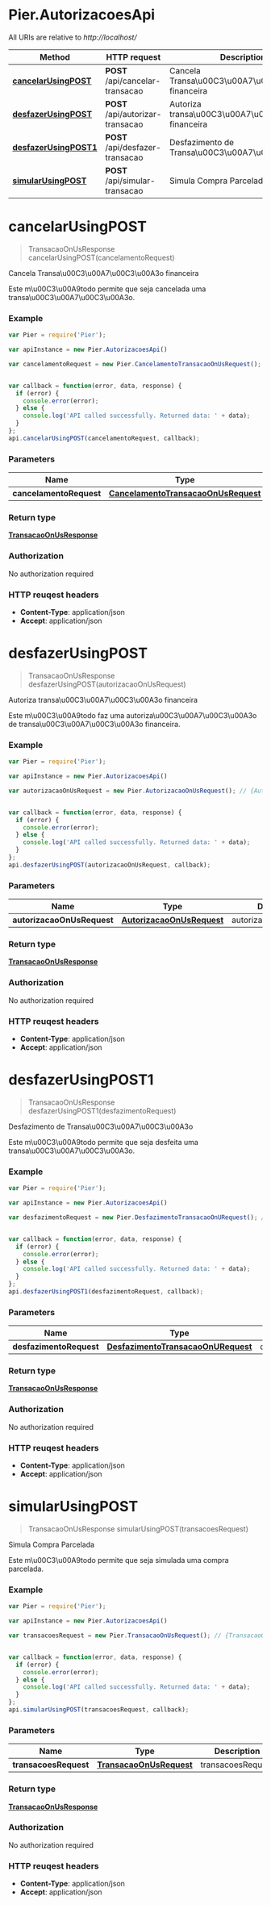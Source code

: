 # Pier.AutorizacoesApi

All URIs are relative to *http://localhost/*

Method | HTTP request | Description
------------- | ------------- | -------------
[**cancelarUsingPOST**](AutorizacoesApi.md#cancelarUsingPOST) | **POST** /api/cancelar-transacao | Cancela Transa\u00C3\u00A7\u00C3\u00A3o financeira
[**desfazerUsingPOST**](AutorizacoesApi.md#desfazerUsingPOST) | **POST** /api/autorizar-transacao | Autoriza transa\u00C3\u00A7\u00C3\u00A3o financeira
[**desfazerUsingPOST1**](AutorizacoesApi.md#desfazerUsingPOST1) | **POST** /api/desfazer-transacao | Desfazimento de Transa\u00C3\u00A7\u00C3\u00A3o
[**simularUsingPOST**](AutorizacoesApi.md#simularUsingPOST) | **POST** /api/simular-transacao | Simula Compra Parcelada


<a name="cancelarUsingPOST"></a>
# **cancelarUsingPOST**
> TransacaoOnUsResponse cancelarUsingPOST(cancelamentoRequest)

Cancela Transa\u00C3\u00A7\u00C3\u00A3o financeira

Este m\u00C3\u00A9todo permite que seja cancelada uma transa\u00C3\u00A7\u00C3\u00A3o.

### Example
```javascript
var Pier = require('Pier');

var apiInstance = new Pier.AutorizacoesApi()

var cancelamentoRequest = new Pier.CancelamentoTransacaoOnUsRequest(); // {CancelamentoTransacaoOnUsRequest} cancelamentoRequest


var callback = function(error, data, response) {
  if (error) {
    console.error(error);
  } else {
    console.log('API called successfully. Returned data: ' + data);
  }
};
api.cancelarUsingPOST(cancelamentoRequest, callback);
```

### Parameters

Name | Type | Description  | Notes
------------- | ------------- | ------------- | -------------
 **cancelamentoRequest** | [**CancelamentoTransacaoOnUsRequest**](CancelamentoTransacaoOnUsRequest.md)| cancelamentoRequest | 

### Return type

[**TransacaoOnUsResponse**](TransacaoOnUsResponse.md)

### Authorization

No authorization required

### HTTP reuqest headers

 - **Content-Type**: application/json
 - **Accept**: application/json

<a name="desfazerUsingPOST"></a>
# **desfazerUsingPOST**
> TransacaoOnUsResponse desfazerUsingPOST(autorizacaoOnUsRequest)

Autoriza transa\u00C3\u00A7\u00C3\u00A3o financeira

Este m\u00C3\u00A9todo faz uma autoriza\u00C3\u00A7\u00C3\u00A3o de transa\u00C3\u00A7\u00C3\u00A3o financeira.

### Example
```javascript
var Pier = require('Pier');

var apiInstance = new Pier.AutorizacoesApi()

var autorizacaoOnUsRequest = new Pier.AutorizacaoOnUsRequest(); // {AutorizacaoOnUsRequest} autorizacaoOnUsRequest


var callback = function(error, data, response) {
  if (error) {
    console.error(error);
  } else {
    console.log('API called successfully. Returned data: ' + data);
  }
};
api.desfazerUsingPOST(autorizacaoOnUsRequest, callback);
```

### Parameters

Name | Type | Description  | Notes
------------- | ------------- | ------------- | -------------
 **autorizacaoOnUsRequest** | [**AutorizacaoOnUsRequest**](AutorizacaoOnUsRequest.md)| autorizacaoOnUsRequest | 

### Return type

[**TransacaoOnUsResponse**](TransacaoOnUsResponse.md)

### Authorization

No authorization required

### HTTP reuqest headers

 - **Content-Type**: application/json
 - **Accept**: application/json

<a name="desfazerUsingPOST1"></a>
# **desfazerUsingPOST1**
> TransacaoOnUsResponse desfazerUsingPOST1(desfazimentoRequest)

Desfazimento de Transa\u00C3\u00A7\u00C3\u00A3o

Este m\u00C3\u00A9todo permite que seja desfeita uma transa\u00C3\u00A7\u00C3\u00A3o.

### Example
```javascript
var Pier = require('Pier');

var apiInstance = new Pier.AutorizacoesApi()

var desfazimentoRequest = new Pier.DesfazimentoTransacaoOnURequest(); // {DesfazimentoTransacaoOnURequest} desfazimentoRequest


var callback = function(error, data, response) {
  if (error) {
    console.error(error);
  } else {
    console.log('API called successfully. Returned data: ' + data);
  }
};
api.desfazerUsingPOST1(desfazimentoRequest, callback);
```

### Parameters

Name | Type | Description  | Notes
------------- | ------------- | ------------- | -------------
 **desfazimentoRequest** | [**DesfazimentoTransacaoOnURequest**](DesfazimentoTransacaoOnURequest.md)| desfazimentoRequest | 

### Return type

[**TransacaoOnUsResponse**](TransacaoOnUsResponse.md)

### Authorization

No authorization required

### HTTP reuqest headers

 - **Content-Type**: application/json
 - **Accept**: application/json

<a name="simularUsingPOST"></a>
# **simularUsingPOST**
> TransacaoOnUsResponse simularUsingPOST(transacoesRequest)

Simula Compra Parcelada

Este m\u00C3\u00A9todo permite que seja simulada uma compra parcelada.

### Example
```javascript
var Pier = require('Pier');

var apiInstance = new Pier.AutorizacoesApi()

var transacoesRequest = new Pier.TransacaoOnUsRequest(); // {TransacaoOnUsRequest} transacoesRequest


var callback = function(error, data, response) {
  if (error) {
    console.error(error);
  } else {
    console.log('API called successfully. Returned data: ' + data);
  }
};
api.simularUsingPOST(transacoesRequest, callback);
```

### Parameters

Name | Type | Description  | Notes
------------- | ------------- | ------------- | -------------
 **transacoesRequest** | [**TransacaoOnUsRequest**](TransacaoOnUsRequest.md)| transacoesRequest | 

### Return type

[**TransacaoOnUsResponse**](TransacaoOnUsResponse.md)

### Authorization

No authorization required

### HTTP reuqest headers

 - **Content-Type**: application/json
 - **Accept**: application/json

